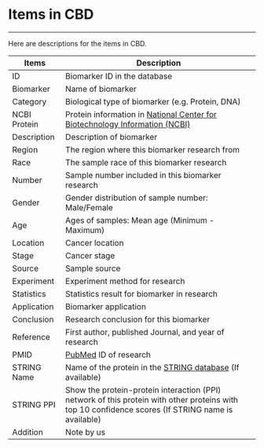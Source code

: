 # <i class="fa-solid fa-list-ol"></i> Items in CBD

---

Here are descriptions for the items in CBD.

| Items        | Description                                                  |
| ------------ | ------------------------------------------------------------ |
| ID           | Biomarker ID in the database                                 |
| Biomarker    | Name of biomarker                                            |
| Category     | Biological type of biomarker (e.g. Protein, DNA)             |
| NCBI Protein | Protein information in [National Center for Biotechnology Information (NCBI)](https://www.ncbi.nlm.nih.gov/) |
| Description  | Description of biomarker                                     |
| Region       | The region where this biomarker research from                |
| Race         | The sample race of this biomarker research                   |
| Number       | Sample number included in this biomarker research            |
| Gender       | Gender distribution of sample number: Male/Female            |
| Age          | Ages of samples: Mean age (Minimum - Maximum)                |
| Location     | Cancer location                                              |
| Stage        | Cancer stage                                                 |
| Source       | Sample source                                                |
| Experiment   | Experiment method for research                               |
| Statistics   | Statistics result for biomarker in research                  |
| Application  | Biomarker application                                        |
| Conclusion   | Research conclusion for this biomarker                       |
| Reference    | First author, published Journal, and year of research        |
| PMID         | [PubMed](https://pubmed.ncbi.nlm.nih.gov/) ID of research    |
| STRING Name  | Name of the protein in the [STRING database](https://string-db.org/) (If available) |
| STRING PPI   | Show the protein-protein interaction (PPI) network of this protein with other proteins with top 10 confidence scores (If STRING name is available) |
| Addition     | Note by us                                                   |

